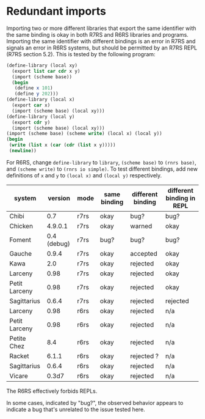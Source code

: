 # Redundant imports

Importing two or more different libraries that export the same identifier with the same binding is okay in both R7RS and R6RS libraries and programs.  Importing the same identifier with different bindings is an error in R7RS and signals an error in R6RS systems, but should be permitted by an R7RS REPL (R7RS section 5.2).  This is tested by the following program:

```Scheme
(define-library (local xy)
  (export list car cdr x y)
  (import (scheme base))
  (begin
   (define x 101)
   (define y 202)))
(define-library (local x)
  (export car x)
  (import (scheme base) (local xy)))
(define-library (local y)
  (export cdr y)
  (import (scheme base) (local xy)))
(import (scheme base) (scheme write) (local x) (local y))
(begin
 (write (list x (car (cdr (list x y)))))
 (newline))
```

For R6RS, change `define-library` to `library`, `(scheme base)` to `(rnrs base)`, and `(scheme write)` to `(rnrs io simple)`.  To test different bindings, add new definitions of `x` and `y` to `(local x)` and `(local y)` respectively.

|**system**|**version**|**mode**|**same binding**|**different binding**|**different binding in REPL**|
|----------|-----------|--------|----------------|---------------------|-----------------------------|
|Chibi| 0.7 | r7rs | okay | bug? | bug? |
|Chicken| 4.9.0.1 | r7rs | okay | warned | okay |
|Foment| 0.4 (debug) | r7rs | bug? | bug? | bug? |
|Gauche| 0.9.4 | r7rs | okay | accepted | okay |
|Kawa| 2.0 | r7rs | okay | rejected | okay |
|Larceny| 0.98 | r7rs | okay | rejected | okay |
|Petit Larceny| 0.98 | r7rs | okay | rejected | okay |
|Sagittarius| 0.6.4 | r7rs | okay | rejected | rejected |
|Larceny| 0.98 | r6rs | okay | rejected | n/a |
|Petit Larceny| 0.98 | r6rs | okay | rejected | n/a |
|Petite Chez| 8.4 | r6rs | okay | rejected | n/a |
|Racket| 6.1.1 | r6rs | okay | rejected ? | n/a |
|Sagittarius| 0.6.4 | r6rs | okay | rejected | n/a |
|Vicare| 0.3d7 | r6rs | okay | rejected | n/a |

The R6RS effectively forbids REPLs.

In some cases, indicated by "bug?", the observed behavior appears to indicate a bug that's unrelated to the issue tested here.
